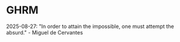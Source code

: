 # GHRM

2025-08-27: "In order to attain the impossible, one must attempt the absurd." - Miguel de Cervantes
